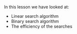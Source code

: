 In this lesson we have looked at:

- Linear search algorithm
- Binary search algorithm
- The efficiency of the searches
